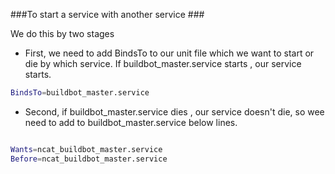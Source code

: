 ###To start a service with another service ###

We do this by two stages

- First, we need to add BindsTo to our unit file which we want to start or die by which service. If buildbot_master.service starts , our service starts.

```bash
BindsTo=buildbot_master.service
```
- Second, if buildbot_master.service dies , our service doesn't die, so wee need to add to buildbot_master.service below lines. 

```bash

Wants=ncat_buildbot_master.service
Before=ncat_buildbot_master.service
```


